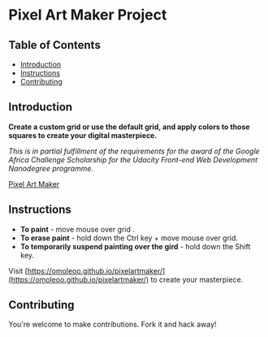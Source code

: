 # Pixel Art Maker Project

## Table of Contents

* [Introduction](#introduction)
* [Instructions](#instructions)
* [Contributing](#contributing)

## Introduction

<p><b>Create a custom grid or use the default grid, and apply colors to those squares to create your digital masterpiece.</b></p>

<p><i>This is in partial fulfillment of the requirements for the award of the Google Africa Challenge Scholarship for the Udacity Front-end Web Development Nanodegree programme.</i></p>


[Pixel Art Maker](https://omoleoo.github.io/pixelartmaker/)


## Instructions

* <b>To paint</b> - move mouse over grid .
* <b>To erase paint</b> - hold down the Ctrl key + move mouse over grid.
* <b>To temporarily suspend painting over the gird</b> - hold down the Shift key.


Visit [https://omoleoo.github.io/pixelartmaker/](https://omoleoo.github.io/pixelartmaker/) to create your masterpiece.


## Contributing

You're welcome to make contributions. Fork it and hack away!

